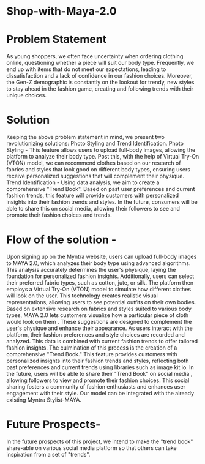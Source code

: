 # Shop-with-Maya-2.0
# Problem Statement
As young shoppers, we often face uncertainty when ordering clothing online, questioning whether a piece will suit our body type. Frequently, we end up with items that do not meet our expectations, leading to dissatisfaction and a lack of confidence in our fashion choices. Moreover, the Gen-Z demographic is constantly on the lookout for trendy, new styles to stay ahead in the fashion game, creating and following trends with their unique choices.
# Solution
Keeping the above problem statement in mind, we present two revolutionizing solutions:         Photo Styling and Trend Identification.
Photo Styling  - This feature allows users to upload full-body images, allowing the platform to analyze their body type. Post this, with the help of Virtual Try-On (VTON) model, we can recommend clothes based on our research of fabrics and styles that look good on different body types, ensuring users receive personalized suggestions that will complement their physique.
Trend Identification - Using data analysis, we aim to create a comprehensive "Trend Book". Based on past user preferences and current fashion trends, this feature will provide customers with personalized insights into their fashion trends and styles. In the future, consumers will be able to share this on social media, allowing their followers to see and promote their fashion choices and trends.
# Flow of the solution -
Upon signing up on the Myntra website, users can upload full-body images to MAYA 2.0, which analyzes their body type using advanced algorithms. This analysis accurately determines the user's physique, laying the foundation for personalized fashion insights. Additionally, users can select their preferred fabric types, such as cotton, jute, or silk.
The platform then employs a Virtual Try-On (VTON) model to simulate how different clothes will look on the user. This technology creates realistic visual representations, allowing users to see potential outfits on their own bodies.
Based on extensive research on fabrics and styles suited to various body types, MAYA 2.0 lets customers visualize how a particular piece of cloth would look on them . These suggestions are designed to complement the user's physique and enhance their appearance.
As users interact with the platform, their fashion preferences and style choices are recorded and analyzed. This data is combined with current fashion trends to offer tailored fashion insights. The culmination of this process is the creation of a comprehensive "Trend Book." This feature provides customers with personalized insights into their fashion trends and styles, reflecting both past preferences and current trends using libraries such as image kit.io.
In the future, users will be able to share their "Trend Book" on social media , allowing followers to view and promote their fashion choices. This social sharing fosters a community of fashion enthusiasts and enhances user engagement with their style.
Our model can be integrated with the already existing Myntra Stylist-MAYA. 
# Future Prospects-
In the future prospects of this project, we intend to make the "trend book" share-able on various social media platform so that others can take inspiration from a set of "trends".

